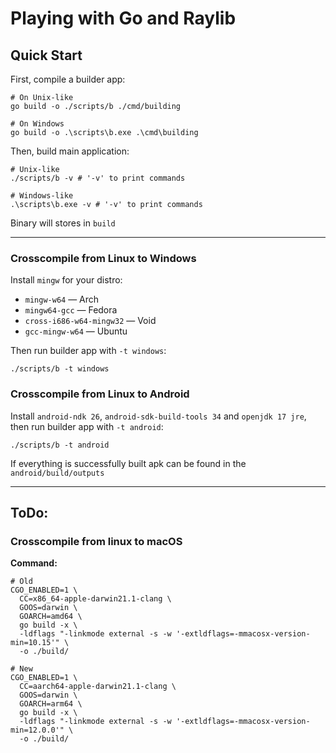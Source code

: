 # Playing with Go and Raylib

## Quick Start
First, compile a builder app:
```console
# On Unix-like
go build -o ./scripts/b ./cmd/building

# On Windows
go build -o .\scripts\b.exe .\cmd\building
```

Then, build main application:
```console
# Unix-like
./scripts/b -v # '-v' to print commands

# Windows-like
.\scripts\b.exe -v # '-v' to print commands
```

Binary will stores in `build`
***

### Crosscompile from Linux to Windows
Install `mingw` for your distro:  
+ `mingw-w64` — Arch
+ `mingw64-gcc` — Fedora
+ `cross-i686-w64-mingw32` — Void
+ `gcc-mingw-w64` — Ubuntu

Then run builder app with `-t windows`:
```console
./scripts/b -t windows
```

### Crosscompile from Linux to Android
Install `android-ndk 26`, `android-sdk-build-tools 34` and `openjdk 17 jre`, then run builder app with `-t android`:
```console
./scripts/b -t android
```
If everything is successfully built apk can be found in the `android/build/outputs`

***

## ToDo:
### Crosscompile from linux to macOS
**Command:**
```console
# Old
CGO_ENABLED=1 \
  CC=x86_64-apple-darwin21.1-clang \
  GOOS=darwin \
  GOARCH=amd64 \
  go build -x \
  -ldflags "-linkmode external -s -w '-extldflags=-mmacosx-version-min=10.15'" \
  -o ./build/

# New
CGO_ENABLED=1 \
  CC=aarch64-apple-darwin21.1-clang \
  GOOS=darwin \
  GOARCH=arm64 \
  go build -x \
  -ldflags "-linkmode external -s -w '-extldflags=-mmacosx-version-min=12.0.0'" \
  -o ./build/
```

